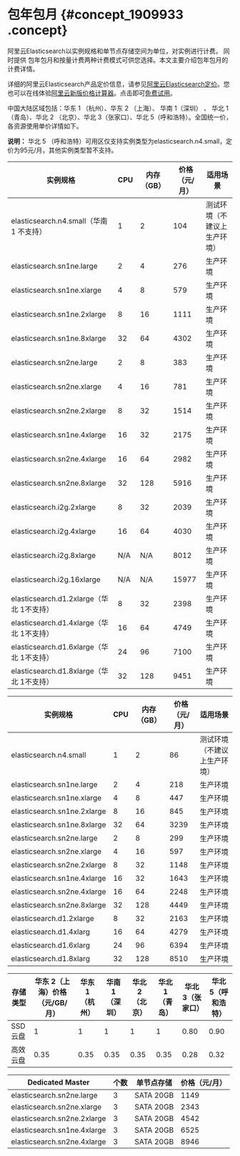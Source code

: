 # 包年包月 {#concept_1909933 .concept}

阿里云Elasticsearch以实例规格和单节点存储空间为单位，对实例进行计费。 同时提供 包年包月和按量计费两种计费模式可供您选择。本文主要介绍包年包月的计费详情。

详细的阿里云Elasticsearch产品定价信息，请参见[阿里云Elasticsearch定价](https://www.aliyun.com/price/product?spm=a2c0j.9528745.1335467..4bf85a36XRcEa5#/elasticsearch/detail)。您也可以在线体验[阿里云新版价格计算器](https://www.aliyun.com/pricing-calculator?spm=5176.8064714.321464.pricing_version_2.45f65fb0meZG4O#/add/acm-28fc1784-c1b5-49ff-9008-a6d4ab39973f/elasticsearchpre/elasticsearchpre)。点击即可[免费试用](https://common-buy.aliyun.com/?spm=5176.8064714.1084515.pricedetail1111.10f23EoG3EoGgx&commodityCode=elasticsearchpre&request=%7B%22region%22:%22cn-hangzhou%22,%22es_version%22:%225.5.3_with_X-Pack%22,%22network_type%22:%22VPC%22,%22vs_area%22:%22cn-hangzhou-b%22,%22vpc_id%22:%22vpc-bp170psqmu5is7iml6bq9%22,%22vswitch_id%22:%22vsw-bp1jyxgwodxsb1h9tfbih%22,%22node_spec%22:%22elasticsearch.n4.small%22,%22disk%22:20,%22node_amount%22:2,%22dedicate_master%22:false,%22ord_time%22:%22%5B%5Cn%20%201,%5Cn%20%20%5C%22Month%5C%22,%5Cn%20%20null%5Cn%5D%22%7D)。

中国大陆区域包括：华东 1 （杭州）、华东 2 （上海）、 华南 1（深圳） 、 华北 1（青岛）、华北 2 （北京）、华北 3（张家口）、华北 5（呼和浩特）。全国统一价，各资源使用单价详情如下。

**说明：** 华北 5 （呼和浩特）可用区仅支持实例类型为elasticsearch.n4.small，定价为95元/月，其他实例类型暂不支持。

|实例规格|CPU|内存（GB）|价格（元/月）|适用场景|
|----|---|------|-------|----|
|elasticsearch.n4.small（华南 1 不支持）|1|2|104|测试环境（不建议上生产环境）|
|elasticsearch.sn1ne.large|2|4|276|生产环境|
|elasticsearch.sn1ne.xlarge|4|8|579|生产环境|
|elasticsearch.sn1ne.2xlarge|8|16|1111|生产环境|
|elasticsearch.sn1ne.8xlarge|32|64|4302|生产环境|
|elasticsearch.sn2ne.large|2|8|383|生产环境|
|elasticsearch.sn2ne.xlarge|4|16|781|生产环境|
|elasticsearch.sn2ne.2xlarge|8|32|1514|生产环境|
|elasticsearch.sn1ne.4xlarge|16|32|2175|生产环境|
|elasticsearch.sn2ne.4xlarge|16|64|2982|生产环境|
|elasticsearch.sn2ne.8xlarge|32|128|5916|生产环境|
|elasticsearch.i2g.2xlarge|8|32|2039|生产环境|
|elasticsearch.i2g.4xlarge|16|64|4030|生产环境|
|elasticsearch.i2g.8xlarge|N/A|N/A|8012|生产环境|
|elasticsearch.i2g.16xlarge|N/A|N/A|15977|生产环境|
|elasticsearch.d1.2xlarge（华北 1不支持）|8|32|2398|生产环境|
|elasticsearch.d1.4xlarge（华北 1不支持）|16|64|4749|生产环境|
|elasticsearch.d1.6xlarge（华北 1不支持）|24|96|7100|生产环境|
|elasticsearch.d1.8xlarge（华北 1不支持）|32|128|9451|生产环境|

|实例规格|CPU|内存（GB）|价格（元/月）|适用场景|
|----|---|------|-------|----|
|elasticsearch.n4.small|1|2|86|测试环境（不建议上生产环境）|
|elasticsearch.sn1ne.large|2|4|218|生产环境|
|elasticsearch.sn1ne.xlarge|4|8|447|生产环境|
|elasticsearch.sn1ne.2xlarge|8|16|845|生产环境|
|elasticsearch.sn1ne.8xlarge|32|64|3239|生产环境|
|elasticsearch.sn2ne.large|2|8|299|生产环境|
|elasticsearch.sn2ne.xlarge|4|16|597|生产环境|
|elasticsearch.sn2ne.2xlarge|8|32|1148|生产环境|
|elasticsearch.sn1ne.4xlarge|16|32|1643|生产环境|
|elasticsearch.sn2ne.4xlarge|16|64|2248|生产环境|
|elasticsearch.sn2ne.8xlarge|32|128|4449|生产环境|
|elasticsearch.d1.2xlarge|8|32|2163|生产环境|
|elasticsearch.d1.4xlarg|16|64|4279|生产环境|
|elasticsearch.d1.6xlarg|24|96|6394|生产环境|
|elasticsearch.d1.8xlarg|32|128|8510|生产环境|

|存储类型|华东 2（上海）价格（元/GB/月）|华东 1（杭州）|华南 1（深圳）|华北 2（北京）|华北 1（青岛）|华北 3（张家口）|华北 5（呼和浩特）|
|----|------------------|--------|--------|--------|--------|---------|----------|
|SSD云盘|1|1|1|1|1|0.80|0.90|
|高效云盘|0.35|0.35|0.35|0.35|0.35|0.28|0.32|

|Dedicated Master|个数|单节点存储|价格（元/月）|
|----------------|--|-----|-------|
|elasticsearch.sn2ne.large|3|SATA 20GB|1149|
|elasticsearch.sn2ne.xlarge|3|SATA 20GB|2343|
|elasticsearch.sn2ne.2xlarge|3|SATA 20GB|4542|
|elasticsearch.sn1ne.4xlarge|3|SATA 20GB|6525|
|elasticsearch.sn2ne.4xlarge|3|SATA 20GB|8946|

